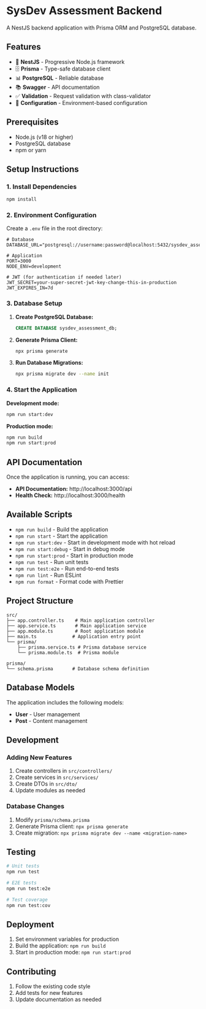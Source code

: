 # SysDev Assessment Backend

A NestJS backend application with Prisma ORM and PostgreSQL database.

## Features

- 🚀 **NestJS** - Progressive Node.js framework
- 🗄️ **Prisma** - Type-safe database client
- 📊 **PostgreSQL** - Reliable database
- 📚 **Swagger** - API documentation
- ✅ **Validation** - Request validation with class-validator
- 🔧 **Configuration** - Environment-based configuration

## Prerequisites

- Node.js (v18 or higher)
- PostgreSQL database
- npm or yarn

## Setup Instructions

### 1. Install Dependencies

```bash
npm install
```

### 2. Environment Configuration

Create a `.env` file in the root directory:

```env
# Database
DATABASE_URL="postgresql://username:password@localhost:5432/sysdev_assessment_db"

# Application
PORT=3000
NODE_ENV=development

# JWT (for authentication if needed later)
JWT_SECRET=your-super-secret-jwt-key-change-this-in-production
JWT_EXPIRES_IN=7d
```

### 3. Database Setup

1. **Create PostgreSQL Database:**
   ```sql
   CREATE DATABASE sysdev_assessment_db;
   ```

2. **Generate Prisma Client:**
   ```bash
   npx prisma generate
   ```

3. **Run Database Migrations:**
   ```bash
   npx prisma migrate dev --name init
   ```

### 4. Start the Application

**Development mode:**
```bash
npm run start:dev
```

**Production mode:**
```bash
npm run build
npm run start:prod
```

## API Documentation

Once the application is running, you can access:

- **API Documentation:** http://localhost:3000/api
- **Health Check:** http://localhost:3000/health

## Available Scripts

- `npm run build` - Build the application
- `npm run start` - Start the application
- `npm run start:dev` - Start in development mode with hot reload
- `npm run start:debug` - Start in debug mode
- `npm run start:prod` - Start in production mode
- `npm run test` - Run unit tests
- `npm run test:e2e` - Run end-to-end tests
- `npm run lint` - Run ESLint
- `npm run format` - Format code with Prettier

## Project Structure

```
src/
├── app.controller.ts    # Main application controller
├── app.service.ts       # Main application service
├── app.module.ts        # Root application module
├── main.ts             # Application entry point
└── prisma/
    ├── prisma.service.ts # Prisma database service
    └── prisma.module.ts  # Prisma module

prisma/
└── schema.prisma       # Database schema definition
```

## Database Models

The application includes the following models:

- **User** - User management
- **Post** - Content management

## Development

### Adding New Features

1. Create controllers in `src/controllers/`
2. Create services in `src/services/`
3. Create DTOs in `src/dto/`
4. Update modules as needed

### Database Changes

1. Modify `prisma/schema.prisma`
2. Generate Prisma client: `npx prisma generate`
3. Create migration: `npx prisma migrate dev --name <migration-name>`

## Testing

```bash
# Unit tests
npm run test

# E2E tests
npm run test:e2e

# Test coverage
npm run test:cov
```

## Deployment

1. Set environment variables for production
2. Build the application: `npm run build`
3. Start in production mode: `npm run start:prod`

## Contributing

1. Follow the existing code style
2. Add tests for new features
3. Update documentation as needed
